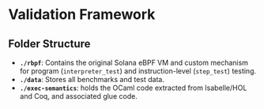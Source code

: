 # Validation Framework

## Folder Structure

- **`./rbpf`**: Contains the original Solana eBPF VM and custom  mechanism for program (`interpreter_test`) and instruction-level (`step_test`) testing.
- **`./data`**: Stores all benchmarks and test data.
-  **`./exec-semantics`**: holds the OCaml code extracted from Isabelle/HOL and Coq, and associated glue code.
